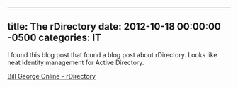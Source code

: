 ﻿---

title:  The rDirectory
date:   2012-10-18 00:00:00 -0500
categories: IT
---






I found this blog post that found a blog post about rDirectory. Looks like neat Identity management for Active Directory.

<a href="http://billgeorgeonline.com/2011/04/11/rdirectory/">Bill George Online - rDirectory</a>


